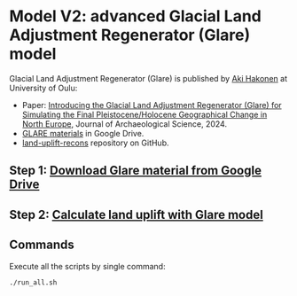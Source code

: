 # Model V2: advanced Glacial Land Adjustment Regenerator (Glare) model

Glacial Land Adjustment Regenerator (Glare) is published by [Aki Hakonen](https://oulu.academia.edu/AkiHakonen) at University of Oulu:

- Paper: [Introducing the Glacial Land Adjustment Regenerator (Glare) for Simulating the Final Pleistocene/Holocene Geographical Change in North Europe](https://papers.ssrn.com/sol3/papers.cfm?abstract_id=4992429), Journal of Archaeological Science, 2024.
- [GLARE materials](https://drive.google.com/drive/folders/184nPIZuX83gr3Yd6tVBGXCkpUysNY-CO) in Google Drive.
- [land-uplift-recons](https://github.com/Hakonaki/land-uplift-recons) repository on GitHub.

## Step 1: [Download Glare material from Google Drive](./01_download-GLARE-model-data/README.md)

## Step 2: [Calculate land uplift with Glare model](./02_post-glacial-rebound-calculation/README.md)

## Commands

Execute all the scripts by single command:

```bash
./run_all.sh
```
